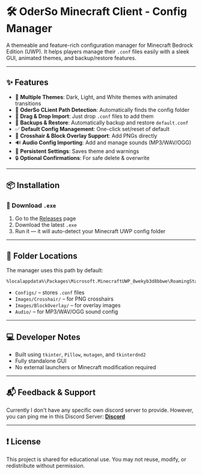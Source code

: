 # 🛠 OderSo Minecraft Client - Config Manager

A themeable and feature-rich configuration manager for Minecraft Bedrock Edition (UWP).
It helps players manage their `.conf` files easily with a sleek GUI, animated themes, and backup/restore features.

---

## ✨ Features

* 🎨 **Multiple Themes**: Dark, Light, and White themes with animated transitions
* 📁 **OderSo CLient Path Detection**: Automatically finds the config folder
* 🧲 **Drag & Drop Import**: Just drop `.conf` files to add them
* 🔄 **Backups & Restore**: Automatically backup and restore `default.conf`
* ✅ **Default Config Management**: One-click set/reset of default
* 🧱 **Crosshair & Block Overlay Support**: Add PNGs directly
* 🔊 **Audio Config Importing**: Add and manage sounds (MP3/WAV/OGG)
* 💾 **Persistent Settings**: Saves theme and warnings
* 🔒 **Optional Confirmations**: For safe delete & overwrite

---

## 📦 Installation

### 🔹 Download `.exe`

1. Go to the [Releases](https://github.com/Xem7z/OderSo-Config-Manager/releases) page
2. Download the latest `.exe`
3. Run it — it will auto-detect your Minecraft UWP config folder


---

## 📁 Folder Locations

The manager uses this path by default:

```
%localappdata%\Packages\Microsoft.MinecraftUWP_8wekyb3d8bbwe\RoamingState\OderSo\
```

* `Configs/` – stores `.conf` files
* `Images/Crosshair/` – for PNG crosshairs
* `Images/BlockOverlay/` – for overlay images
* `Audio/` – for MP3/WAV/OGG sound config

---

## 💻 Developer Notes

* Built using `tkinter`, `Pillow`, `mutagen`, and `tkinterdnd2`
* Fully standalone GUI
* No external launchers or Minecraft modification required

---

## 📬 Feedback & Support

Currently I don't have any specific own discord server to provide. However, you can ping me in this Discord Server:
**[Discord](https://discord.gg/XN9uPbQ3Bm)**

---

## ❗ License

This project is shared for educational use. You may not reuse, modify, or redistribute without permission.
